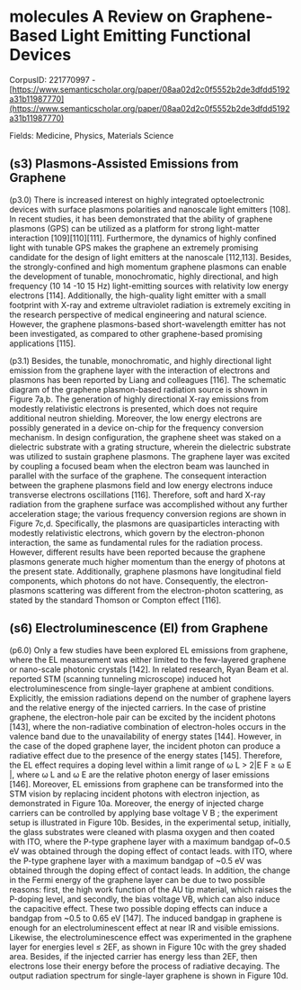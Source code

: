 # molecules A Review on Graphene-Based Light Emitting Functional Devices

CorpusID: 221770997 - [https://www.semanticscholar.org/paper/08aa02d2c0f5552b2de3dfdd5192a31b11987770](https://www.semanticscholar.org/paper/08aa02d2c0f5552b2de3dfdd5192a31b11987770)

Fields: Medicine, Physics, Materials Science

## (s3) Plasmons-Assisted Emissions from Graphene
(p3.0) There is increased interest on highly integrated optoelectronic devices with surface plasmons polarities and nanoscale light emitters [108]. In recent studies, it has been demonstrated that the ability of graphene plasmons (GPS) can be utilized as a platform for strong light-matter interaction [109][110][111]. Furthermore, the dynamics of highly confined light with tunable GPS makes the graphene an extremely promising candidate for the design of light emitters at the nanoscale [112,113]. Besides, the strongly-confined and high momentum graphene plasmons can enable the development of tunable, monochromatic, highly directional, and high frequency (10 14 -10 15 Hz) light-emitting sources with relativity low energy electrons [114]. Additionally, the high-quality light emitter with a small footprint with X-ray and extreme ultraviolet radiation is extremely exciting in the research perspective of medical engineering and natural science. However, the graphene plasmons-based short-wavelength emitter has not been investigated, as compared to other graphene-based promising applications [115].

(p3.1) Besides, the tunable, monochromatic, and highly directional light emission from the graphene layer with the interaction of electrons and plasmons has been reported by Liang and colleagues [116]. The schematic diagram of the graphene plasmon-based radiation source is shown in Figure 7a,b. The generation of highly directional X-ray emissions from modestly relativistic electrons is presented, which does not require additional neutron shielding. Moreover, the low energy electrons are possibly generated in a device on-chip for the frequency conversion mechanism. In design configuration, the graphene sheet was staked on a dielectric substrate with a grating structure, wherein the dielectric substrate was utilized to sustain graphene plasmons. The graphene layer was excited by coupling a focused beam when the electron beam was launched in parallel with the surface of the graphene. The consequent interaction between the graphene plasmons field and low energy electrons induce transverse electrons oscillations [116]. Therefore, soft and hard X-ray radiation from the graphene surface was accomplished without any further acceleration stage; the various frequency conversion regions are shown in Figure 7c,d. Specifically, the plasmons are quasiparticles interacting with modestly relativistic electrons, which govern by the electron-phonon interaction, the same as fundamental rules for the radiation process. However, different results have been reported because the graphene plasmons generate much higher momentum than the energy of photons at the present state. Additionally, graphene plasmons have longitudinal field components, which photons do not have. Consequently, the electron-plasmons scattering was different from the electron-photon scattering, as stated by the standard Thomson or Compton effect [116].
## (s6) Electroluminescence (El) from Graphene
(p6.0) Only a few studies have been explored EL emissions from graphene, where the EL measurement was either limited to the few-layered graphene or nano-scale photonic crystals [142]. In related research, Ryan Beam et al. reported STM (scanning tunneling microscope) induced hot electroluminescence from single-layer graphene at ambient conditions. Explicitly, the emission radiations depend on the number of graphene layers and the relative energy of the injected carriers. In the case of pristine graphene, the electron-hole pair can be excited by the incident photons [143], where the non-radiative combination of electron-holes occurs in the valence band due to the unavailability of energy states [144]. However, in the case of the doped graphene layer, the incident photon can produce a radiative effect due to the presence of the energy states [145]. Therefore, the EL effect requires a doping level within a limit range of ω L > 2|E F ≥ ω E |, where ω L and ω E are the relative photon energy of laser emissions [146]. Moreover, EL emissions from graphene can be transformed into the STM vision by replacing incident photons with electron injection, as demonstrated in Figure 10a. Moreover, the energy of injected charge carriers can be controlled by applying base voltage V B ; the experiment setup is illustrated in Figure 10b. Besides, in the experimental setup, initially, the glass substrates were cleaned with plasma oxygen and then coated with ITO, where the P-type graphene layer with a maximum bandgap of~0.5 eV was obtained through the doping effect of contact leads. with ITO, where the P-type graphene layer with a maximum bandgap of ~0.5 eV was obtained through the doping effect of contact leads. In addition, the change in the Fermi energy of the graphene layer can be due to two possible reasons: first, the high work function of the AU tip material, which raises the P-doping level, and secondly, the bias voltage VB, which can also induce the capacitive effect. These two possible doping effects can induce a bandgap from ~0.5 to 0.65 eV [147]. The induced bandgap in graphene is enough for an electroluminescent effect at near IR and visible emissions. Likewise, the electroluminescence effect was experimented in the graphene layer for energies level ≤ 2EF, as shown in Figure 10c with the grey shaded area. Besides, if the injected carrier has energy less than 2EF, then electrons lose their energy before the process of radiative decaying. The output radiation spectrum for single-layer graphene is shown in Figure 10d.
